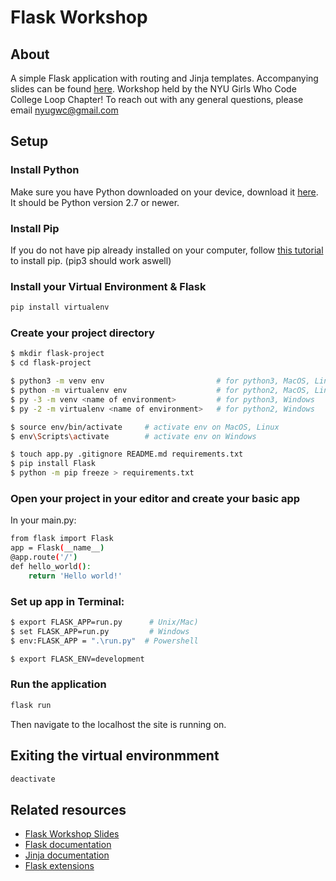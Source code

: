 # Flask Workshop

## About
A simple Flask application with routing and Jinja templates. Accompanying slides can be found [here](https://docs.google.com/presentation/d/1Ymkpu1PFn1XhtB4pIxzx-fhXnhv8OLi8lvx-xL6YhsE/edit?usp=sharing). Workshop held by the NYU Girls Who Code College Loop Chapter! To reach out with any general questions, please email nyugwc@gmail.com

## Setup
### Install Python
Make sure you have Python downloaded on your device, download it [here](https://www.python.org). It should be Python version 2.7 or newer.

### Install Pip
If you do not have pip already installed on your computer, follow [this tutorial](https://pip.pypa.io/en/stable/installing/) to install pip. (pip3 should work aswell)

### Install your Virtual Environment & Flask
```sh
pip install virtualenv   
```

### Create your project directory
```sh
$ mkdir flask-project
$ cd flask-project 

$ python3 -m venv env                         # for python3, MacOS, Linux
$ python -m virtualenv env                    # for python2, MacOS, Linux
$ py -3 -m venv <name of environment>         # for python3, Windows
$ py -2 -m virtualenv <name of environment>   # for python2, Windows

$ source env/bin/activate     # activate env on MacOS, Linux
$ env\Scripts\activate        # activate env on Windows

$ touch app.py .gitignore README.md requirements.txt
$ pip install Flask
$ python -m pip freeze > requirements.txt
```

### Open your project in your editor and create your basic app
In your main.py:
```sh
from flask import Flask
app = Flask(__name__)
@app.route('/')
def hello_world():
    return 'Hello world!'
```
### Set up app in Terminal:
```sh
$ export FLASK_APP=run.py      # Unix/Mac)
$ set FLASK_APP=run.py         # Windows
$ env:FLASK_APP = ".\run.py"  # Powershell

$ export FLASK_ENV=development
```

### Run the application
```sh
flask run
```
Then navigate to the localhost the site is running on.

## Exiting the virtual environmment
```sh
deactivate
```

## Related resources
* [Flask Workshop Slides](https://docs.google.com/presentation/d/1Ymkpu1PFn1XhtB4pIxzx-fhXnhv8OLi8lvx-xL6YhsE/edit?usp=sharing)
* [Flask documentation](http://flask.pocoo.org/)
* [Jinja documentation](http://jinja.pocoo.org/)
* [Flask extensions](http://flask.pocoo.org/extensions/)
